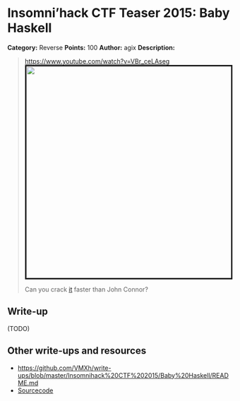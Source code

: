 # Insomni’hack CTF Teaser 2015: Baby Haskell

**Category:** Reverse
**Points:** 100
**Author:** agix
**Description:**

> <https://www.youtube.com/watch?v=VBr_ceLAseg>
> <a href="http://www.youtube.com/watch?v=VBr_ceLAseg"><img src="http://img.youtube.com/vi/VBr_ceLAseg/0.jpg" border="3" width="640" height="480"/></a>
>
> Can you crack [it](baby_haskell_f87b6ffca5f977d2ac493ecb12636cba) faster than John Connor?

## Write-up

(TODO)

## Other write-ups and resources

* <https://github.com/VMXh/write-ups/blob/master/Insomnihack%20CTF%202015/Baby%20Haskell/README.md>
* [Sourcecode](https://github.com/Insomnihack/Teaser-2015/tree/master/Baby_Haskell)
